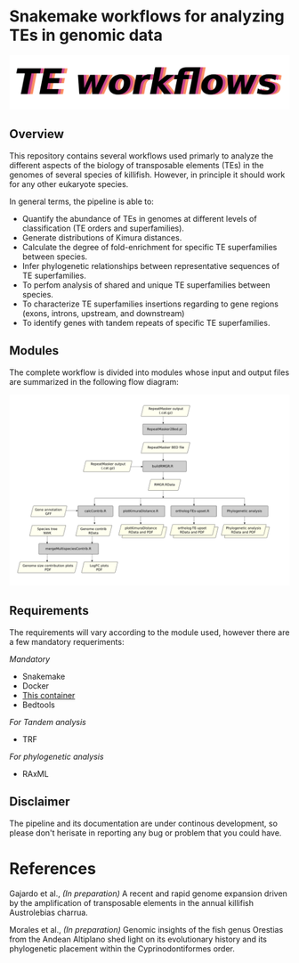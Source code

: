 # Snakemake workflows for analyzing TEs in genomic data

![logo](docs/logo.png)

## Overview


This repository contains several workflows used primarly to analyze the different aspects of the biology of transposable elements (TEs) in the genomes of several species of killifish. However, in principle it should work for any other eukaryote species.


In general terms, the pipeline is able to:

+ Quantify the abundance of TEs in genomes at different levels of classification (TE orders and superfamilies).
+ Generate distributions of Kimura distances.
+ Calculate the degree of fold-enrichment for specific TE superfamilies between species.
+ Infer phylogenetic relationships between representative sequences of TE superfamilies.
+ To perfom analysis of shared and unique TE superfamilies between species.
+ To characterize TE superfamilies insertions regarding to gene regions (exons, introns, upstream, and downstream)
+ To identify genes with tandem repeats of specific TE superfamilies.

## Modules

The complete workflow is divided into modules whose input and output files are summarized in the following flow diagram:

![Flow-diagram](docs/diagram.png)

## Requirements

The requirements will vary according to the module used, however there are a few mandatory requeriments:

_Mandatory_
+ Snakemake
+ Docker
+ [This container](https://hub.docker.com/r/fgajardoe/r-custom)
+ Bedtools

_For Tandem analysis_
+ TRF

_For phylogenetic analysis_
+ RAxML


## Disclaimer

The pipeline and its documentation are under continous development, so please don't herisate in reporting any bug or problem that you could have. 

# References

Gajardo et al., _(In preparation)_ A recent and rapid genome expansion driven by the amplification of transposable elements in the annual killifish 
Austrolebias charrua.

Morales et al., _(In preparation)_ Genomic insights of the fish genus Orestias from 	the Andean Altiplano shed light on its evolutionary history and its phylogenetic placement within the Cyprinodontiformes order. 
